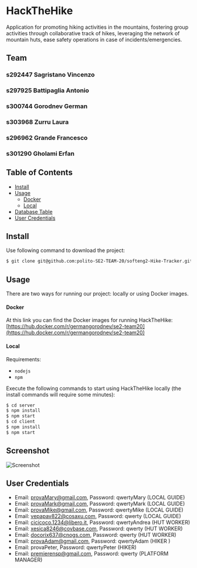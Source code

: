 # HackTheHike
Application for promoting hiking activities in the mountains, fostering group activities through collaborative track of hikes, leveraging the network of mountain huts, ease safety operations in case of incidents/emergencies.

## Team
### s292447 Sagristano Vincenzo
### s297925 Battipaglia Antonio
### s300744 Gorodnev German
### s303968 Zurru Laura
### s296962 Grande Francesco
### s301290 Gholami Erfan
## Table of Contents

- [Install](#install)
- [Usage](#usage)
    - [Docker](#docker)
    - [Local](#local)
- [Database Table](#database-tables)
- [User Credentials](#user-credentials)

## Install

Use following command to download the project:
```sh
$ git clone git@github.com:polito-SE2-TEAM-20/softeng2-Hike-Tracker.git
```

## Usage
There are two ways for running our project: locally or using Docker images.

#### Docker

At this link you can find the Docker images for running HackTheHike:
[https://hub.docker.com/r/germangorodnev/se2-team20](https://hub.docker.com/r/germangorodnev/se2-team20)

#### Local

Requirements:
- `nodejs`
- `npm` 

Execute the following commands to start using HackTheHike locally (the install commands will require some minutes):

```sh
$ cd server
$ npm install
$ npm start
$ cd client
$ npm install
$ npm start
```

## Screenshot

![Screenshot](./src/extra/screenProj.png)

## User Credentials

- Email: provaMary@gmail.com, Password: qwertyMary (LOCAL GUIDE)
- Email: provaMark@gmail.com, Password: qwertyMark (LOCAL GUIDE)
- Email: provaMike@gmail.com, Password: qwertyMike (LOCAL GUIDE)
- Email: vepapav822@cosaxu.com, Password: qwerty  (LOCAL GUIDE)
- Email: cicicoco.1234@libero.it, Password: qwertyAndrea (HUT WORKER)
- Email: xesica8246@covbase.com, Password: qwerty (HUT WORKER)
- Email: docorix637@cnogs.com, Password: qwerty (HUT WORKER)
- Email: provaAdam@gmail.com, Password: qwertyAdam (HIKER )
- Email: provaPeter, Password: qwertyPeter (HIKER)
- Email: premierensp@gmail.com, Password: qwerty (PLATFORM MANAGER)